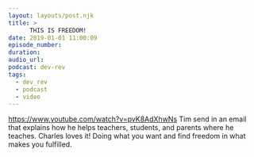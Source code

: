 ```yaml
---
layout: layouts/post.njk
title: >
      THIS IS FREEDOM!
date: 2019-01-01 11:00:09
episode_number: 
duration: 
audio_url: 
podcast: dev-rev
tags: 
  - dev_rev
  - podcast
  - video
---
```


https://www.youtube.com/watch?v=pvK8AdXhwNs Tim send in an email that explains how he helps teachers, students, and parents where he teaches. Charles loves it! Doing what you want and find freedom in what makes you fulfilled.


